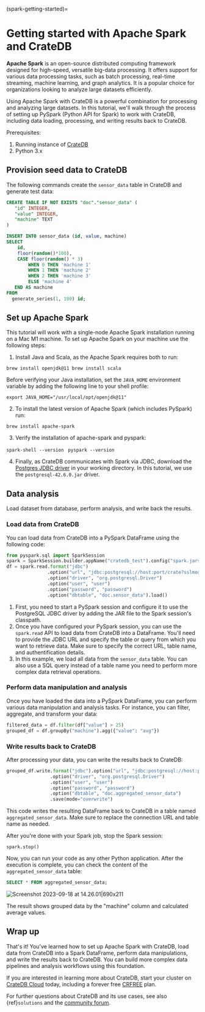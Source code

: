 (spark-getting-started)=
# Getting started with Apache Spark and CrateDB

**Apache Spark** is an open-source distributed computing framework designed for high-speed, versatile big-data processing. It offers support for various data processing tasks, such as batch processing, real-time streaming, machine learning, and graph analytics. It is a popular choice for organizations looking to analyze large datasets efficiently.

Using Apache Spark with CrateDB is a powerful combination for processing and analyzing large datasets. In this tutorial, we'll walk through the process of setting up PySpark (Python API for Spark) to work with CrateDB, including data loading, processing, and writing results back to CrateDB.

Prerequisites:

1. Running instance of [CrateDB](https://console.cratedb.cloud/)
2. Python 3.x

## Provision seed data to CrateDB

The following commands create the `sensor_data` table in CrateDB and generate test data:

```sql
CREATE TABLE IF NOT EXISTS "doc"."sensor_data" (
   "id" INTEGER,
   "value" INTEGER,
   "machine" TEXT
)
```

```sql
INSERT INTO sensor_data (id, value, machine)
SELECT
    id,
    floor(random()*100),
    CASE floor(random() * 3)
        WHEN 0 THEN 'machine 1'
        WHEN 1 THEN 'machine 2'
        WHEN 2 THEN 'machine 3'
        ELSE 'machine 4'
   END AS machine
FROM 
  generate_series(1, 100) id;
```

## Set up Apache Spark

This tutorial will work with a single-node Apache Spark installation running on a Mac M1 machine. To set up Apache Spark on your machine use the following steps:

1. Install Java and Scala, as the Apache Spark requires both to run:

`brew install openjdk@11
brew install scala`

Before verifying your Java installation, set the `JAVA_HOME` environment variable by adding the following line to your shell profile:

`export JAVA_HOME="/usr/local/opt/openjdk@11"`

2. To install the latest version of Apache Spark (which includes PySpark) run:

`brew install apache-spark`

3. Verify the installation of apache-spark and pyspark:

`spark-shell --version `
`pyspark --version `

4. Finally, as CrateDB communicates with Spark via JDBC, download the [Postgres JDBC driver](https://jdbc.postgresql.org/download/) in your working directory. In this tutorial, we use the `postgresql-42.6.0.jar` driver.


## Data analysis

Load dataset from database, perform analysis, and write back the results.

### Load data from CrateDB

You can load data from CrateDB into a PySpark DataFrame using the following code:

```python
from pyspark.sql import SparkSession
spark = SparkSession.builder.appName("cratedb_test").config("spark.jars", "postgresql-42.6.0.jar").getOrCreate()
df = spark.read.format("jdbc")
               .option("url", "jdbc:postgresql://host:port/crate?sslmode=require")
               .option("driver", "org.postgresql.Driver")
               .option("user", "user")
               .option("password", "password")
               .option("dbtable", "doc.sensor_data").load()
```

1. First, you need to start a PySpark session and configure it to use the PostgreSQL JDBC driver by adding the JAR file to the Spark session's classpath.
2. Once you have configured your PySpark session, you can use the `spark.read` API to load data from CrateDB into a DataFrame. You'll need to provide the JDBC URL and specify the table or query from which you want to retrieve data. Make sure to specify the correct URL, table name, and authentification details.
3. In this example, we load all data from the `sensor_data` table. You can also use a SQL query instead of a table name you need to perform more complex data retrieval operations.

### Perform data manipulation and analysis

Once you have loaded the data into a PySpark DataFrame, you can perform various data manipulation and analysis tasks. For instance, you can filter, aggregate, and transform your data:

```python
filtered_data = df.filter(df["value"] > 25)
grouped_df = df.groupBy("machine").agg({"value": "avg"})
```

### **Write results back to CrateDB**

After processing your data, you can write the results back to CrateDB:

```python
grouped_df.write.format("jdbc").option("url", "jdbc:postgresql://host:port/crate?sslmode=require")
                .option("driver", "org.postgresql.Driver")
                .option("user", "user")
                .option("password", "password")
                .option("dbtable", "doc.aggregated_sensor_data")
                .save(mode="overwrite")
```

This code writes the resulting DataFrame back to CrateDB in a table named `aggregated_sensor_data`. Make sure to replace the connection URL and table name as needed.

After you're done with your Spark job, stop the Spark session:

`spark.stop()`

Now, you can run your code as any other Python application. After the execution is complete, you can check the content of the `aggregated_sensor_data` table:

```sql
SELECT * FROM aggregated_sensor_data;
```

![Screenshot 2023-09-18 at 14.26.01|690x211](https://us1.discourse-cdn.com/flex020/uploads/crate/original/2X/2/2dbf40b9655d79097d942d953f6f12ae59758c56.png)

The result shows grouped data by the "machine" column and calculated average values.

## Wrap up

That's it! You've learned how to set up Apache Spark with CrateDB, load data from CrateDB into a Spark DataFrame, perform data manipulations, and write the results back to CrateDB. You can build more complex data pipelines and analysis workflows using this foundation.

If you are interested in learning more about CrateDB, start your cluster on
[CrateDB Cloud](https://console.cratedb.cloud/) today, including a forever free
[CRFREE](https://crate.io/lp-crfree) plan.

For further questions about CrateDB and its use cases, see also {ref}`solutions` and
the [community forum](https://community.cratedb.com/).
